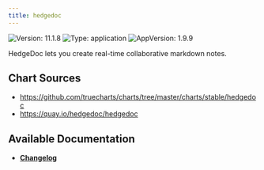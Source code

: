 ```yaml
---
title: hedgedoc
---
```


![Version: 11.1.8](https://img.shields.io/badge/Version-11.1.8-informational?style=flat-square) ![Type: application](https://img.shields.io/badge/Type-application-informational?style=flat-square) ![AppVersion: 1.9.9](https://img.shields.io/badge/AppVersion-1.9.9-informational?style=flat-square)

HedgeDoc lets you create real-time collaborative markdown notes.

## Chart Sources

- https://github.com/truecharts/charts/tree/master/charts/stable/hedgedoc
- https://quay.io/hedgedoc/hedgedoc

## Available Documentation

- [**Changelog**](./CHANGELOG.md)
